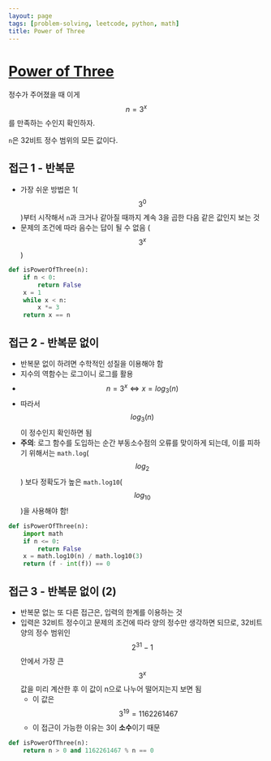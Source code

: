 ```yaml
---
layout: page
tags: [problem-solving, leetcode, python, math]
title: Power of Three
---
```


# [Power of Three](https://leetcode.com/problems/power-of-three/)

 정수가 주어졌을 때 이게 $$ n = 3^x $$를 만족하는 수인지 확인하자.

 `n`은 32비트 정수 범위의 모든 값이다.

## 접근 1 - 반복문
 - 가장 쉬운 방법은 1($$3^0$$)부터 시작해서 `n`과 크거나 같아질 때까지
   계속 3을 곱한 다음 같은 값인지 보는 것
 - 문제의 조건에 따라 음수는 답이 될 수 없음 ($$3^x$$)

```python
def isPowerOfThree(n):
    if n < 0:
        return False
    x = 1
    while x < n:
        x *= 3
    return x == n
```


## 접근 2 - 반복문 없이
 - 반복문 없이 하려면 수학적인 성질을 이용해야 함
 - 지수의 역함수는 로그이니 로그를 활용
 - $$ n = 3^x \iff x = log_{3}(n) $$
 - 따라서 $$ log_{3}(n) $$이 정수인지 확인하면 됨
 - **주의**: 로그 함수를 도입하는 순간 부동소수점의 오류를 맞이하게
   되는데, 이를 피하기 위해서는 `math.log`($$log_{2}$$) 보다 정확도가
   높은 `math.log10`($$log_{10}$$)을 사용해야 함!

```python
def isPowerOfThree(n):
    import math
    if n <= 0:
        return False
    x = math.log10(n) / math.log10(3)
    return (f - int(f)) == 0
```


## 접근 3 - 반복문 없이 (2)
 - 반복문 없는 또 다른 접근은, 입력의 한계를 이용하는 것
 - 입력은 32비트 정수이고 문제의 조건에 따라 양의 정수만 생각하면
   되므로, 32비트 양의 정수 범위인 $$2^{31} - 1$$ 안에서 가장 큰
   $$3^x$$ 값을 미리 계산한 후 이 값이 n으로 나누어 떨어지는지 보면 됨
   - 이 값은 $$3^{19} = 1162261467$$
   - 이 접근이 가능한 이유는 3이 **소수**이기 때문

```python
def isPowerOfThree(n):
    return n > 0 and 1162261467 % n == 0
```
